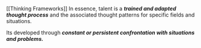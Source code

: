 [[Thinking Frameworks]]
In essence, talent is a ***trained and adapted thought process*** and the associated thought patterns for specific fields and situations.

Its developed through ***constant or persistent confrontation with  situations and problems.***